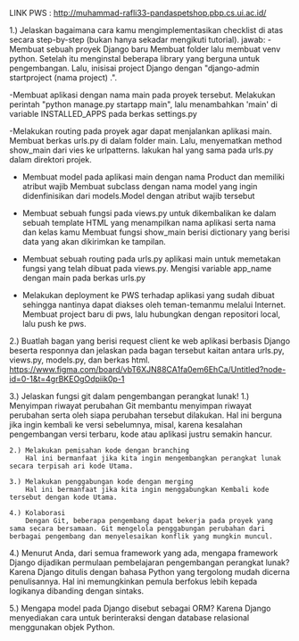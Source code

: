 LINK PWS : http://muhammad-rafli33-pandaspetshop.pbp.cs.ui.ac.id/

1.) Jelaskan bagaimana cara kamu mengimplementasikan checklist di atas secara step-by-step (bukan hanya sekadar mengikuti tutorial).
jawab:
-Membuat sebuah proyek Django baru
	Membuat folder lalu membuat venv python. Setelah itu menginstal beberapa library yang berguna untuk pengembangan. Lalu, inisisai project Django dengan "django-admin startproject (nama project) .".

-Membuat aplikasi dengan nama main pada proyek tersebut.
	Melakukan perintah "python manage.py startapp main", lalu menambahkan 'main' di variable INSTALLED_APPS pada berkas settings.py

-Melakukan routing pada proyek agar dapat menjalankan aplikasi main.
	Membuat berkas urls.py di dalam folder main. Lalu, menyematkan method show_main dari vies ke urlpatterns. lakukan hal yang sama pada urls.py dalam direktori projek.

- Membuat model pada aplikasi main dengan nama Product dan memiliki atribut wajib
	Membuat subclass dengan nama model yang ingin didenfinisikan dari models.Model dengan atribut wajib tersebut

- Membuat sebuah fungsi pada views.py untuk dikembalikan ke dalam sebuah template HTML yang menampilkan nama aplikasi serta nama dan kelas kamu
	Membuat fungsi show_main berisi dictionary yang berisi data yang akan dikirimkan ke tampilan.

- Membuat sebuah routing pada urls.py aplikasi main untuk memetakan fungsi yang telah dibuat pada views.py.
	Mengisi variable app_name dengan main pada berkas urls.py

- Melakukan deployment ke PWS terhadap aplikasi yang sudah dibuat sehingga nantinya dapat diakses oleh teman-temanmu melalui Internet.
	Membuat project baru di pws, lalu hubungkan dengan repositori local, lalu push ke pws.



	
2.) Buatlah bagan yang berisi request client ke web aplikasi berbasis Django beserta responnya dan jelaskan pada bagan tersebut kaitan antara urls.py, views.py, models.py, dan berkas html.
	https://www.figma.com/board/vbT6XJN88CA1fa0em6EhCa/Untitled?node-id=0-1&t=4grBKEOgOdpiik0p-1



3.) Jelaskan fungsi git dalam pengembangan perangkat lunak!
	1.) Menyimpan riwayat perubahan
		Git membantu menyimpan riwayat perubahan serta oleh siapa perubahan tersebut dilakukan. Hal ini berguna jika ingin kembali ke versi sebelumnya, misal, karena kesalahan pengembangan versi terbaru, kode atau aplikasi justru semakin hancur.

	2.) Melakukan pemisahan kode dengan branching
		Hal ini bermanfaat jika kita ingin mengembangkan perangkat lunak secara terpisah ari kode Utama.

	3.) Melakukan penggabungan kode dengan merging
		Hal ini bermanfaat jika kita ingin menggabungkan Kembali kode tersebut dengan kode Utama.

	4.) Kolaborasi
		Dengan Git, beberapa pengembang dapat bekerja pada proyek yang sama secara bersamaan. Git mengelola penggabungan perubahan dari berbagai pengembang dan menyelesaikan konflik yang mungkin muncul.



4.) Menurut Anda, dari semua framework yang ada, mengapa framework Django dijadikan permulaan pembelajaran pengembangan perangkat lunak?
	Karena Django ditulis dengan bahasa Python yang tergolong mudah dicerna penulisannya. Hal ini memungkinkan pemula berfokus lebih kepada logikanya dibanding dengan sintaks.

5.) Mengapa model pada Django disebut sebagai ORM?
	Karena Django menyediakan cara untuk berinteraksi dengan database relasional menggunakan objek Python. 